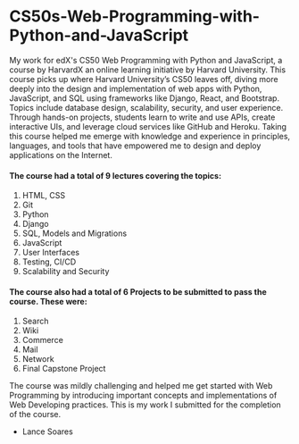 # CS50s-Web-Programming-with-Python-and-JavaScript
My work for edX's CS50 Web Programming with Python and JavaScript, a course by HarvardX an online learning initiative by Harvard University.
This course picks up where Harvard University’s CS50 leaves off, diving more deeply into the design and implementation of web apps with Python, JavaScript, and SQL using frameworks like Django, React, and Bootstrap. Topics include database design, scalability, security, and user experience. Through hands-on projects, students learn to write and use APIs, create interactive UIs, and leverage cloud services like GitHub and Heroku. Taking this course helped me emerge with knowledge and experience in principles, languages, and tools that have empowered me to design and deploy applications on the Internet.
#### The course had a total of 9 lectures covering the topics:
1.	HTML, CSS
2.	Git
3.	Python
4.	Django
5.	SQL, Models and Migrations
6.	JavaScript
7.	User Interfaces
8.	Testing, CI/CD
9.	Scalability and Security
#### The course also had a total of 6 Projects to be submitted to pass the course. These were:
1.	Search
2.	Wiki
3.	Commerce
4.	Mail
5.	Network
6.	Final Capstone Project


The course was mildly challenging and helped me get started with Web Programming by introducing important concepts and implementations of Web Developing practices.
This is my work I submitted for the completion of the course.

-	Lance Soares 
